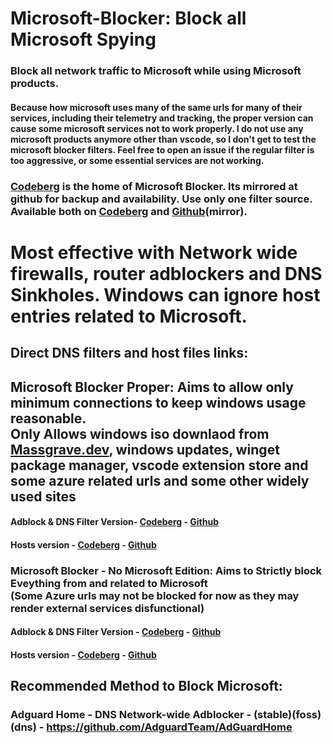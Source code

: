 # Microsoft-Blocker: Block all Microsoft Spying
### Block all network traffic to Microsoft while using Microsoft products.
#### Because how microsoft uses many of the same urls for many of their services, including their telemetry and tracking, the proper version can cause some microsoft services not to work properly. I do not use any microsoft products anymore other than vscode, so I don't get to test the microsoft blocker filters. Feel free to open an issue if the regular filter is too aggressive, or some essential services are not working. 
### [Codeberg](https://codeberg.org/privacyfilters/Microsoft-Blocker) is the home of Microsoft Blocker. Its mirrored at github for backup and availability. Use only one filter source. <br>Available both on [Codeberg](https://codeberg.org/privacyfilters/Microsoft-Blocker) and [Github](https://github.com/privacyfilters/Microsoft-Blocker)(mirror).

# Most effective with Network wide firewalls, router adblockers and DNS Sinkholes. Windows can ignore host entries related to Microsoft.

## Direct DNS filters and host files links:

## Microsoft Blocker Proper: Aims to allow only minimum connections to keep windows usage reasonable.</br> Only Allows windows iso downlaod from [Massgrave.dev](https://massgrave.dev/genuine-installation-media), windows updates, winget package manager, vscode extension store and some azure related urls and some other widely used sites 
#### Adblock & DNS Filter Version- [Codeberg](https://codeberg.org/privacyfilters/Microsoft-Blocker/raw/branch/main/adblock_dns_proper.txt) - [Github](https://raw.githubusercontent.com/privacyfilters/Microsoft-Blocker/refs/heads/main/adblock_dns_proper.txt)
#### Hosts version - [Codeberg](https://codeberg.org/privacyfilters/Microsoft-Blocker/raw/branch/main/hosts) - [Github](https://raw.githubusercontent.com/privacyfilters/Microsoft-Blocker/refs/heads/main/hosts)
### Microsoft Blocker - No Microsoft Edition: Aims to Strictly block Eveything from and related to Microsoft </br>(Some Azure urls may not be blocked for now as they may render external services disfunctional)
#### Adblock & DNS Filter Version - [Codeberg](https://codeberg.org/privacyfilters/Microsoft-Blocker/raw/branch/main/adblock_dns_nomicrosoft.txt) - [Github](https://raw.githubusercontent.com/privacyfilters/Microsoft-Blocker/refs/heads/main/adblock_dns_nomicrosoft.txt)
#### Hosts version - [Codeberg](https://codeberg.org/privacyfilters/Microsoft-Blocker/raw/branch/main/hosts_nomicrosoft) - [Github](https://raw.githubusercontent.com/privacyfilters/Microsoft-Blocker/refs/heads/main/hosts_nomicrosoft)

## Recommended Method to Block Microsoft:
### Adguard Home - DNS Network-wide Adblocker - (stable)(foss)(dns) - https://github.com/AdguardTeam/AdGuardHome